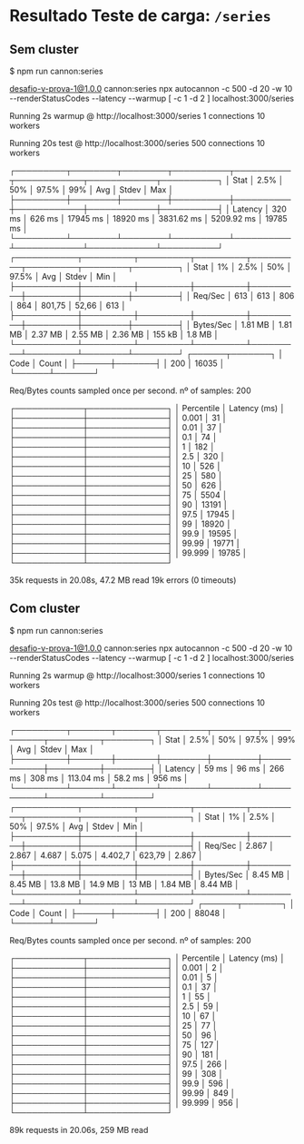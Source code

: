 # Resultado Teste de carga: `/series`

## Sem cluster
$ npm run cannon:series

desafio-v-prova-1@1.0.0 cannon:series
npx autocannon -c 500 -d 20 -w 10 --renderStatusCodes --latency --warmup [ -c 1 -d 2 ] localhost:3000/series

Running 2s warmup @ http://localhost:3000/series
1 connections
10 workers

Running 20s test @ http://localhost:3000/series
500 connections
10 workers

┌─────────┬────────┬────────┬──────────┬──────────┬────────────┬────────────┬──────────┐
│ Stat    │ 2.5%   │ 50%    │ 97.5%    │ 99%      │ Avg        │ Stdev      │ Max      │
├─────────┼────────┼────────┼──────────┼──────────┼────────────┼────────────┼──────────┤
│ Latency │ 320 ms │ 626 ms │ 17945 ms │ 18920 ms │ 3831.62 ms │ 5209.92 ms │ 19785 ms │
└─────────┴────────┴────────┴──────────┴──────────┴────────────┴────────────┴──────────┘
┌───────────┬─────────┬─────────┬─────────┬─────────┬─────────┬────────┬────────┐
│ Stat      │ 1%      │ 2.5%    │ 50%     │ 97.5%   │ Avg     │ Stdev  │ Min    │
├───────────┼─────────┼─────────┼─────────┼─────────┼─────────┼────────┼────────┤
│ Req/Sec   │ 613     │ 613     │ 806     │ 864     │ 801,75  │ 52,66  │ 613    │
├───────────┼─────────┼─────────┼─────────┼─────────┼─────────┼────────┼────────┤
│ Bytes/Sec │ 1.81 MB │ 1.81 MB │ 2.37 MB │ 2.55 MB │ 2.36 MB │ 155 kB │ 1.8 MB │
└───────────┴─────────┴─────────┴─────────┴─────────┴─────────┴────────┴────────┘
┌──────┬───────┐
│ Code │ Count │
├──────┼───────┤
│ 200  │ 16035 │
└──────┴───────┘

Req/Bytes counts sampled once per second.
nº of samples: 200

┌────────────┬──────────────┐
│ Percentile │ Latency (ms) │
├────────────┼──────────────┤
│ 0.001      │ 31           │
├────────────┼──────────────┤
│ 0.01       │ 37           │
├────────────┼──────────────┤
│ 0.1        │ 74           │
├────────────┼──────────────┤
│ 1          │ 182          │
├────────────┼──────────────┤
│ 2.5        │ 320          │
├────────────┼──────────────┤
│ 10         │ 526          │
├────────────┼──────────────┤
│ 25         │ 580          │
├────────────┼──────────────┤
│ 50         │ 626          │
├────────────┼──────────────┤
│ 75         │ 5504         │
├────────────┼──────────────┤
│ 90         │ 13191        │
├────────────┼──────────────┤
│ 97.5       │ 17945        │
├────────────┼──────────────┤
│ 99         │ 18920        │
├────────────┼──────────────┤
│ 99.9       │ 19595        │
├────────────┼──────────────┤
│ 99.99      │ 19771        │
├────────────┼──────────────┤
│ 99.999     │ 19785        │
└────────────┴──────────────┘

35k requests in 20.08s, 47.2 MB read
19k errors (0 timeouts)

## Com cluster
$ npm run cannon:series

desafio-v-prova-1@1.0.0 cannon:series
npx autocannon -c 500 -d 20 -w 10 --renderStatusCodes --latency --warmup [ -c 1 -d 2 ] localhost:3000/series

Running 2s warmup @ http://localhost:3000/series
1 connections
10 workers

Running 20s test @ http://localhost:3000/series
500 connections
10 workers

┌─────────┬───────┬───────┬────────┬────────┬───────────┬─────────┬────────┐
│ Stat    │ 2.5%  │ 50%   │ 97.5%  │ 99%    │ Avg       │ Stdev   │ Max    │
├─────────┼───────┼───────┼────────┼────────┼───────────┼─────────┼────────┤
│ Latency │ 59 ms │ 96 ms │ 266 ms │ 308 ms │ 113.04 ms │ 58.2 ms │ 956 ms │
└─────────┴───────┴───────┴────────┴────────┴───────────┴─────────┴────────┘
┌───────────┬─────────┬─────────┬─────────┬─────────┬─────────┬─────────┬─────────┐
│ Stat      │ 1%      │ 2.5%    │ 50%     │ 97.5%   │ Avg     │ Stdev   │ Min     │
├───────────┼─────────┼─────────┼─────────┼─────────┼─────────┼─────────┼─────────┤
│ Req/Sec   │ 2.867   │ 2.867   │ 4.687   │ 5.075   │ 4.402,7 │ 623,79  │ 2.867   │
├───────────┼─────────┼─────────┼─────────┼─────────┼─────────┼─────────┼─────────┤
│ Bytes/Sec │ 8.45 MB │ 8.45 MB │ 13.8 MB │ 14.9 MB │ 13 MB   │ 1.84 MB │ 8.44 MB │
└───────────┴─────────┴─────────┴─────────┴─────────┴─────────┴─────────┴─────────┘
┌──────┬───────┐
│ Code │ Count │
├──────┼───────┤
│ 200  │ 88048 │
└──────┴───────┘

Req/Bytes counts sampled once per second.
nº of samples: 200

┌────────────┬──────────────┐
│ Percentile │ Latency (ms) │
├────────────┼──────────────┤
│ 0.001      │ 2            │
├────────────┼──────────────┤
│ 0.01       │ 5            │
├────────────┼──────────────┤
│ 0.1        │ 37           │
├────────────┼──────────────┤
│ 1          │ 55           │
├────────────┼──────────────┤
│ 2.5        │ 59           │
├────────────┼──────────────┤
│ 10         │ 67           │
├────────────┼──────────────┤
│ 25         │ 77           │
├────────────┼──────────────┤
│ 50         │ 96           │
├────────────┼──────────────┤
│ 75         │ 127          │
├────────────┼──────────────┤
│ 90         │ 181          │
├────────────┼──────────────┤
│ 97.5       │ 266          │
├────────────┼──────────────┤
│ 99         │ 308          │
├────────────┼──────────────┤
│ 99.9       │ 596          │
├────────────┼──────────────┤
│ 99.99      │ 849          │
├────────────┼──────────────┤
│ 99.999     │ 956          │
└────────────┴──────────────┘

89k requests in 20.06s, 259 MB read